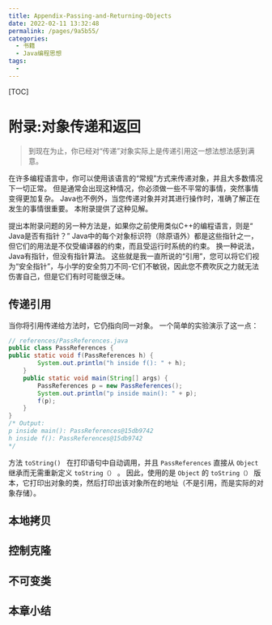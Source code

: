 ```yaml
---
title: Appendix-Passing-and-Returning-Objects
date: 2022-02-11 13:32:48
permalink: /pages/9a5b55/
categories:
  - 书籍
  - Java编程思想
tags:
  - 
---
```

[TOC]

<!-- Appendix: Passing and Returning Objects -->
# 附录:对象传递和返回

> 到现在为止，你已经对“传递”对象实际上是传递引用这一想法想法感到满意。

在许多编程语言中，你可以使用该语言的“常规”方式来传递对象，并且大多数情况下一切正常。 但是通常会出现这种情况，你必须做一些不平常的事情，突然事情变得更加复杂。 Java也不例外，当您传递对象并对其进行操作时，准确了解正在发生的事情很重要。 本附录提供了这种见解。

提出本附录问题的另一种方法是，如果你之前使用类似C++的编程语言，则是“ Java是否有指针？” Java中的每个对象标识符（除原语外）都是这些指针之一，但它们的用法是不仅受编译器的约束，而且受运行时系统的约束。 换一种说法，Java有指针，但没有指针算法。 这些就是我一直所说的“引用”，您可以将它们视为“安全指针”，与小学的安全剪刀不同-它们不敏锐，因此您不费吹灰之力就无法伤害自己，但是它们有时可能很乏味。

<!-- Passing References -->

## 传递引用

<!-- Making Local Copies -->

当你将引用传递给方法时，它仍指向同一对象。 一个简单的实验演示了这一点：

```java
// references/PassReferences.java
public class PassReferences {
public static void f(PassReferences h) {
    	System.out.println("h inside f(): " + h);
    }
    public static void main(String[] args) {
        PassReferences p = new PassReferences();
        System.out.println("p inside main(): " + p);
        f(p);
    }
}
/* Output:
p inside main(): PassReferences@15db9742
h inside f(): PassReferences@15db9742
*/
```

方法  `toString() ` 在打印语句中自动调用，并且 `PassReferences` 直接从 `Object` 继承而无需重新定义 `toString（）` 。 因此，使用的是 `Object` 的 `toString（）` 版本，它打印出对象的类，然后打印出该对象所在的地址（不是引用，而是实际的对象存储）。

## 本地拷贝


<!-- Controlling Cloneability -->
## 控制克隆


<!-- Immutable Classes -->
## 不可变类


<!-- Summary -->
## 本章小结



<!-- 分页 -->

<div style="page-break-after: always;"></div>